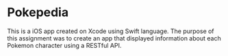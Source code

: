 # Pokepedia

This is a iOS app created on Xcode using Swift language. The purpose of this assignment was to create an app that displayed
information about each Pokemon character using a RESTful API. 
